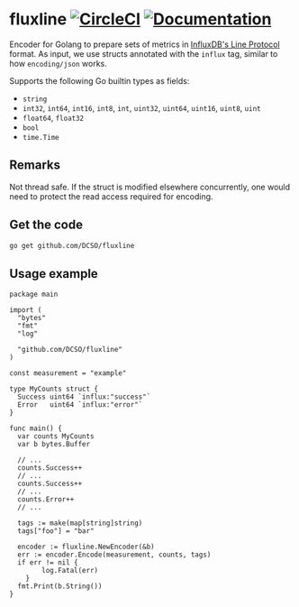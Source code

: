 # fluxline [![CircleCI](https://circleci.com/gh/DCSO/fluxline.svg?style=shield)](https://circleci.com/gh/DCSO/fluxline) [![Documentation](https://godoc.org/github.com/DCSO/fluxline?status.svg)](http://godoc.org/github.com/DCSO/fluxline)

Encoder for Golang to prepare sets of metrics in [InfluxDB's Line Protocol](https://docs.influxdata.com/influxdb/v1.4/write_protocols/line_protocol_reference) format. As input, we use structs annotated with the `influx` tag, similar to how `encoding/json` works.

Supports the following Go builtin types as fields:

 - `string`
 - `int32`, `int64`, `int16`, `int8`, `int`, `uint32`, `uint64`, `uint16`, `uint8`, `uint`
 - `float64`, `float32`
 - `bool`
 - `time.Time`

## Remarks

Not thread safe. If the struct is modified elsewhere concurrently, one would need to protect the read access required for encoding.

## Get the code

```bash
go get github.com/DCSO/fluxline
```

## Usage example

```golang
package main

import (
  "bytes"
  "fmt"
  "log"

  "github.com/DCSO/fluxline"
)

const measurement = "example"

type MyCounts struct {
  Success uint64 `influx:"success"`
  Error   uint64 `influx:"error"`
}

func main() {
  var counts MyCounts
  var b bytes.Buffer

  // ...
  counts.Success++
  // ...
  counts.Success++
  // ...
  counts.Error++
  // ...

  tags := make(map[string]string)
  tags["foo"] = "bar"

  encoder := fluxline.NewEncoder(&b)
  err := encoder.Encode(measurement, counts, tags)
  if err != nil {
		log.Fatal(err)
	}
  fmt.Print(b.String())
}
```
